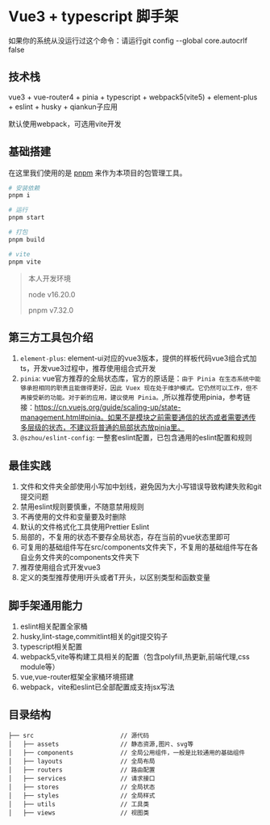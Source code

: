 # Vue3 + typescript 脚手架

如果你的系统从没运行过这个命令：请运行git config --global core.autocrlf false

## 技术栈

vue3 + vue-router4 + pinia + typescript + webpack5(vite5) + element-plus + eslint + husky  + qiankun子应用  

默认使用webpack，可选用vite开发  

## 基础搭建

在这里我们使用的是 [pnpm](https://pnpm.io/zh/) 来作为本项目的包管理工具。

```bash
# 安装依赖
pnpm i

# 运行
pnpm start

# 打包
pnpm build

# vite
pnpm vite
```

> 本人开发环境
>
> node v16.20.0
>
> pnpm v7.32.0

## 第三方工具包介绍

1. `element-plus`: element-ui对应的vue3版本，提供的样板代码vue3组合式加ts，开发vue3过程中，推荐使用组合式开发
2. `pinia`: vue官方推荐的全局状态库，官方的原话是：`由于 Pinia 在生态系统中能够承担相同的职责且能做得更好，因此 Vuex 现在处于维护模式。它仍然可以工作，但不再接受新的功能。对于新的应用，建议使用 Pinia。`,所以推荐使用pinia，参考链接：https://cn.vuejs.org/guide/scaling-up/state-management.html#pinia。如果不是模块之前需要通信的状态或者需要透传多层级的状态，不建议将普通的局部状态放pinia里。
3. `@szhou/eslint-config`: 一整套eslint配置，已包含通用的eslint配置和规则

## 最佳实践

1. 文件和文件夹全部使用小写加中划线，避免因为大小写错误导致构建失败和git提交问题
2. 禁用eslint规则要慎重，不随意禁用规则
3. 不再使用的文件和变量要及时删除
4. 默认的文件格式化工具使用Prettier Eslint
5. 局部的，不复用的状态不要存全局状态，存在当前的vue状态里即可
6. 可复用的基础组件写在src/components文件夹下，不复用的基础组件写在各自业务文件夹的components文件夹下
7. 推荐使用组合式开发vue3
8. 定义的类型推荐使用I开头或者T开头，以区别类型和函数变量

## 脚手架通用能力
1. eslint相关配置全家桶
2. husky,lint-stage,commitlint相关的git提交钩子
3. typescript相关配置
4. webpack5,vite等构建工具相关的配置（包含polyfill,热更新,前端代理,css module等）
5. vue,vue-router框架全家桶环境搭建
6. webpack，vite和eslint已全部配置成支持jsx写法

## 目录结构

```tree
├── src                        // 源代码
│   ├── assets                 // 静态资源,图片、svg等
│   ├── components             // 全局公用组件，一般是比较通用的基础组件
│   ├── layouts                // 全局布局
│   ├── routers                // 路由配置
│   ├── services               // 请求接口
│   ├── stores                 // 全局状态
│   ├── styles                 // 全局样式
│   ├── utils                  // 工具类
│   ├── views                  // 视图类
```


